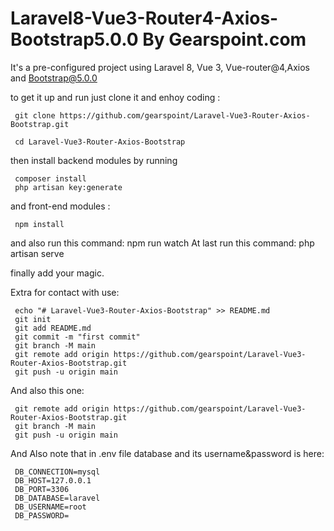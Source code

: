 # Laravel8-Vue3-Router4-Axios-Bootstrap5.0.0 By Gearspoint.com

It's a pre-configured project using Laravel 8, Vue 3, Vue-router@4,Axios and Bootstrap@5.0.0

to get it up and run just clone it and enhoy coding :

     git clone https://github.com/gearspoint/Laravel-Vue3-Router-Axios-Bootstrap.git

     cd Laravel-Vue3-Router-Axios-Bootstrap



then install backend modules by running 

     composer install
     php artisan key:generate

and front-end modules :

     npm install
and also run this command:
     npm run watch
At last run this command:
     php artisan serve

finally add your magic.  

Extra for contact with use:

     echo "# Laravel-Vue3-Router-Axios-Bootstrap" >> README.md
     git init
     git add README.md
     git commit -m "first commit"
     git branch -M main
     git remote add origin https://github.com/gearspoint/Laravel-Vue3-Router-Axios-Bootstrap.git
     git push -u origin main
And also this one:

     git remote add origin https://github.com/gearspoint/Laravel-Vue3-Router-Axios-Bootstrap.git
     git branch -M main
     git push -u origin main
And Also note that in .env file database and its username&password is here:

     DB_CONNECTION=mysql
     DB_HOST=127.0.0.1
     DB_PORT=3306
     DB_DATABASE=laravel
     DB_USERNAME=root
     DB_PASSWORD=
